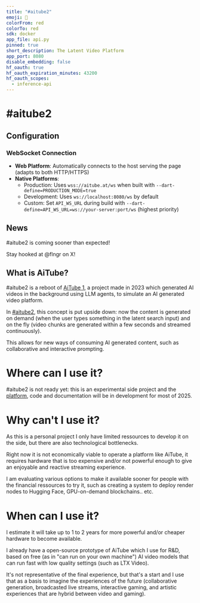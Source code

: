 ```yaml
---
title: "#aitube2"
emoji: 🍿
colorFrom: red
colorTo: red
sdk: docker
app_file: api.py
pinned: true
short_description: The Latent Video Platform
app_port: 8080
disable_embedding: false
hf_oauth: true
hf_oauth_expiration_minutes: 43200
hf_oauth_scopes:
  - inference-api
---
```



# #aitube2

## Configuration

### WebSocket Connection
- **Web Platform**: Automatically connects to the host serving the page (adapts to both HTTP/HTTPS)
- **Native Platforms**: 
  - Production: Uses `wss://aitube.at/ws` when built with `--dart-define=PRODUCTION_MODE=true`
  - Development: Uses `ws://localhost:8080/ws` by default
  - Custom: Set `API_WS_URL` during build with `--dart-define=API_WS_URL=ws://your-server:port/ws` (highest priority)

## News

#aitube2 is coming sooner than expected!

Stay hooked at @flngr on X!


## What is AiTube?

#aitube2 is a reboot of [AiTube 1](https://x.com/danielpikl/status/1737882643625078835), a project made in 2023 which generated AI videos in the background using LLM agents, to simulate an AI generated video platform.

In [#aitube2](https://x.com/flngr/status/1864127796945011016), this concept is put upside down: now the content is generated on demand (when the user types something in the latent search input) and on the fly (video chunks are generated within a few seconds and streamed continuously).

This allows for new ways of consuming AI generated content, such as collaborative and interactive prompting.

# Where can I use it?

#aitube2 is not ready yet: this is an experimental side project and the [platform](https://aitube.at), code and documentation will be in development for most of 2025.

# Why can't I use it?

As this is a personal project I only have limited ressources to develop it on the side, but there are also technological bottlenecks.

Right now it is not economically viable to operate a platform like AiTube, it requires hardware that is too expensive and/or not powerful enough to give an enjoyable and reactive streaming experience.

I am evaluating various options to make it available sooner for people with the financial ressources to try it, such as creating a system to deploy render nodes to Hugging Face, GPU-on-demand blockchains.. etc.

# When can I use it?

I estimate it will take up to 1 to 2 years for more powerful and/or cheaper hardware to become available.

I already have a open-source prototype of AiTube which I use for R&D, based on free (as in "can run on your own machine") AI video models that can run fast with low quality settings (such as LTX Video).

It's not representative of the final experience, but that's a start and I use that as a basis to imagine the experiences of the future (collaborative generation, broadcasted live streams, interactive gaming, and artistic experiences that are hybrid between video and gaming).
